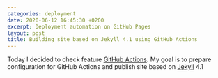 ```yaml
---
categories: deployment
date: 2020-06-12 16:45:30 +0200
excerpt: Deployment automation on GitHub Pages
layout: post
title: Building site based on Jekyll 4.1 using GitHub Actions
---
```


Today I decided to check feature [GitHub Actions][github-actions].
My goal is to prepare configuration for GitHub Actions and publish site based on [Jekyll][jekyll] 4.1

[github-actions]: https://github.com/features/actions
[jekyll]: https://jekyllrb.com/
